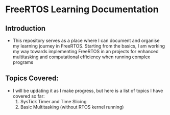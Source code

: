 # FreeRTOS Learning Documentation
## Introduction
* This repository serves as a place where I can document and organise my learning journey in FreeRTOS. Starting from the basics, I am working my way towards implementing FreeRTOS in an projects for enhanced multitasking and computational efficiency when running complex programs

## Topics Covered:
* I will be updating it as I make progress, but here is a list of topics I have covered so far:
    1.  SysTick Timer and Time Slicing
    2. Basic Multitasking (without RTOS kernel running)
